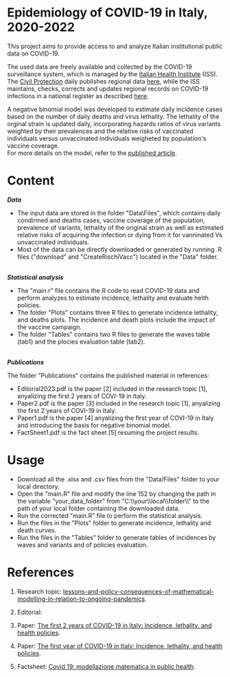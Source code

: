 # Epidemiology of COVID-19 in Italy, 2020-2022

This project aims to provide access to and analyze Italian institutional public data on COVID-19. 

The used data are freely available and collected by the COVID-19 surveillance system, which is managed by the [Italian Health Institute](https://www.iss.it/)  (ISS). The [Civil Protection](https://emergenze.protezionecivile.gov.it/it/) daily publishes regional data [here](https://github.com/pcm-dpc/COVID-19), while the ISS maintains, checks, corrects and updates regional records on COVID-19 infections in a national register as described [here](https://www.epicentro.iss.it/coronavirus/sars-cov-2-sorveglianza).

A negative binomial model was developed to estimate daily incidence cases based on the number of daily deaths and virus lethality. The lethality of the orginal strain is updated daily, incorporating hazards ratios of virus variants weighted by their prevalences and the relative risks of vaccinated individuals versus unvaccinated individuals weigheted by population's vaccine coverage.  
For more details on the model, refer to the [published article](https://www.frontiersin.org/articles/10.3389/fpubh.2022.986743/full).


# Content

***Data***
- The input data are stored in the folder "Data\Files", which contains daily condirmed and deaths cases, vaccine coverage of the population, prevalence of variants, lethality of the original strain as well as estimated relative risks of acquiring the infection or dying from it for vanninated Vs unvaccinated individuals.
- Most of the data can be directly downloaded or generated by running .R files ("download" and "CreateRischiVacc") located in the "Data" folder. 


\
***Statistical analysis*** 
- The "main.r" file contains the R code to read COVID-19 data and perform analyzes to estimate incidence, lethality and evaluate helth policies.
- The folder "Plots" contains three R files to generate  incidence lethality, and deaths plots. The incidence and death plots include the impact of the vaccine campaign.
- The folder "Tables" contains two R files to generate the waves table (tab1) and the plocies evaluation table (tab2).


\
***Publications*** 

The folder "Publications" contains the published material in references:
- Editorial2023.pdf is the paper [2] included in the research topic [1], anyalizing the first 2 years of COVI-19 in Italy.
- Paper2.pdf is the paper [3] included in the research topic [1], anyalizing the first 2 years of COVI-19 in Italy.
- Paper1.pdf is the paper [4] anyalizing the first year of COVI-19 in Italy and introducing the basis for negative binomial model.
- FactSheet1.pdf is the fact sheet [5] resuming the project results.


# Usage
- Download all the .xlsx and .csv files from the "Data/Files" folder to your local directory.
- Open the "main.R" file and modify the line 152 by changing the path in the variable "your_data_folder" from "C:\\\your\\\local\\\folder\\\\" to the path of your local folder containing the downloaded data.
- Run the corrected "main.R" file to perform the statistical analysis.
- Run the files in the "Plots" folder to generate incidence, lethality and death curves.
- Run the files in the "Tables" folder to generate tables of incidences by waves and variants and of policies evaluation.



# References
1. Research topic: [lessons-and-policy-consequences-of-mathematical-modelling-in-relation-to-ongoing-pandemics](https://www.frontiersin.org/research-topics/42790/lessons-and-policy-consequences-of-mathematical-modelling-in-relation-to-ongoing-pandemics).
2. Editorial: [](https://www.frontiersin.org/articles/10.3389/fpubh.2023.1281493/full)
3. Paper: [The first 2 years of COVID-19 in Italy: Incidence, lethality, and health policies](https://www.frontiersin.org/articles/10.3389/fpubh.2022.986743/full).
   
4. Paper: [The first year of COVID-19 in Italy: Incidence, lethality, and health policies](https://journals.sagepub.com/doi/10.4081/jphr.2021.2201).
  
5. Factsheet: [Covid 19: modellazione matematica in public health](https://redazionelive.inail.it/cs/internet/comunicazione/pubblicazioni/catalogo-generale/pubbl-covid19-modellazione-matematica-public-health.html).

